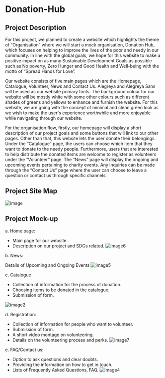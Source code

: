 # Donation-Hub

## Project Description

For this project, we planned to create a website which  highlights the theme of  “Organisation” where we will start a mock organisation, Donation Hub, which focuses on helping to improve the lives of the poor and needy in our community. In line with the global goals, we hope for this website to make a positive impact on as many Sustainable Development Goals as possible such as No poverty, Zero Hunger and Good Health and Well-being with the motto of  “Spread Hands for Love”.

Our website consists of five main pages which are the Homepage, Catalogue, Volunteer, News and Contact Us. Alegreya and Alegreya Sans will be used as our website primary fonts. The background colour for our website will be mostly white with some other colours such as different shades of greens and yellows to enhance and furnish the website. For this website, we are going with the concept of minimal and clean green look as we wish to make the user's experience worthwhile and more enjoyable while navigating through our website.

For the organisation flow, firstly, our homepage will display a short description of our project goals and some buttons that will link to our other pages. Other than that, this website lets the user donate their belongings. Under the “Catalogue” page, the users can choose which item that they want to donate to the needy people. Furthermore, users that are interested to help distribute the donated items are welcome to register as volunteers under the “Volunteer” page. The “News” page will display the ongoing and upcoming events pertaining to charity events. Any inquiries can be made through the “Contact Us” page where the user can choose to leave a question or contact us through specific channels. 


## Project Site Map
![image](https://github.com/alyah0011/Donation-Hub/assets/121216138/27b4b34d-b631-4c3e-866b-e2882edbf17b)

## Project Mock-up
a. Home page:

- Main page for our website.
- Description on our project and SDGs related.
![image6](https://github.com/alyah0011/Donation-Hub/assets/121216138/35490136-c834-4757-b6f4-7eca5c68add4)

b. News:

Details of Upcoming and Ongoing Events
![image5](https://github.com/alyah0011/Donation-Hub/assets/121216138/b125ab0d-4f46-43be-94d9-1535dea221bd)

c. Catalogue

- Collection of information for the process of donation.
- Choosing items to be donated in the catalogue.
- Submission of form.
  
![image2](https://github.com/alyah0011/Donation-Hub/assets/121216138/72cae183-332b-439f-8a21-b817b9bdf04c)

d. Registration:

- Collection of information for people who want to volunteer.
- Submission of form.
- A short video montage on volunteering.
- Details on the volunteering process and perks.
![image7](https://github.com/alyah0011/Donation-Hub/assets/121216138/1df76452-7a34-4784-a659-b2755fe356e7)

e. FAQ/Contact us:

- Option to ask questions and clear doubts.
- Providing the information on how to get in touch.
- Lists of Frequently Asked Questions, FAQ.
![image4](https://github.com/alyah0011/Donation-Hub/assets/121216138/807dabbd-877a-4ac6-b71d-c4dfb5c9ad4a)





